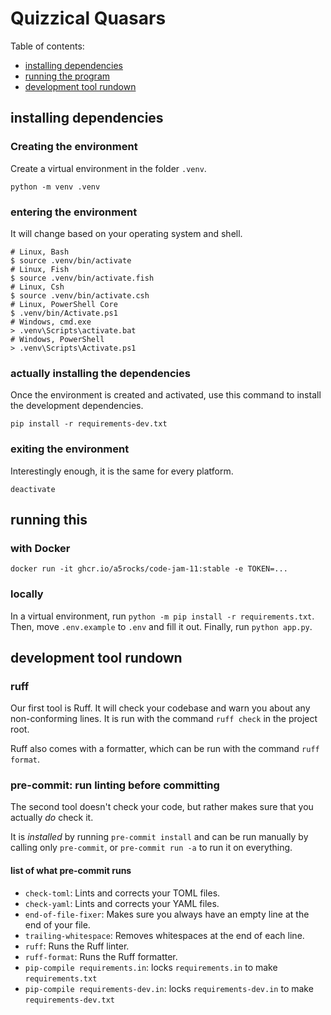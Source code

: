 # Quizzical Quasars

Table of contents:

 - [installing dependencies](#installing-dependencies)
 - [running the program](#running-this)
 - [development tool rundown](#development-tool-rundown)

## installing dependencies

### Creating the environment

Create a virtual environment in the folder `.venv`.

```shell
python -m venv .venv
```

### entering the environment

It will change based on your operating system and shell.

```shell
# Linux, Bash
$ source .venv/bin/activate
# Linux, Fish
$ source .venv/bin/activate.fish
# Linux, Csh
$ source .venv/bin/activate.csh
# Linux, PowerShell Core
$ .venv/bin/Activate.ps1
# Windows, cmd.exe
> .venv\Scripts\activate.bat
# Windows, PowerShell
> .venv\Scripts\Activate.ps1
```

### actually installing the dependencies

Once the environment is created and activated, use this command to install the development dependencies.

```shell
pip install -r requirements-dev.txt
```

### exiting the environment

Interestingly enough, it is the same for every platform.

```shell
deactivate
```

## running this

### with Docker

`docker run -it ghcr.io/a5rocks/code-jam-11:stable -e TOKEN=...`

### locally

In a virtual environment, run `python -m pip install -r requirements.txt`. Then, move `.env.example` to `.env` and fill it out. Finally, run `python app.py`.

## development tool rundown

### ruff

Our first tool is Ruff. It will check your codebase and warn you about any non-conforming lines.
It is run with the command `ruff check` in the project root.

Ruff also comes with a formatter, which can be run with the command `ruff format`.

### pre-commit: run linting before committing

The second tool doesn't check your code, but rather makes sure that you actually *do* check it.

It is *installed* by running `pre-commit install` and can be run manually by calling only `pre-commit`, or `pre-commit run -a` to run it on everything.

#### list of what pre-commit runs

- `check-toml`: Lints and corrects your TOML files.
- `check-yaml`: Lints and corrects your YAML files.
- `end-of-file-fixer`: Makes sure you always have an empty line at the end of your file.
- `trailing-whitespace`: Removes whitespaces at the end of each line.
- `ruff`: Runs the Ruff linter.
- `ruff-format`: Runs the Ruff formatter.
- `pip-compile requirements.in`: locks `requirements.in` to make `requirements.txt`
- `pip-compile requirements-dev.in`: locks `requirements-dev.in` to make `requirements-dev.txt`
